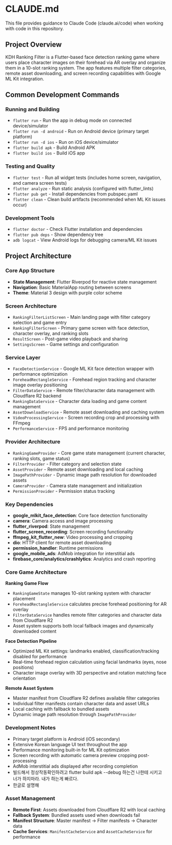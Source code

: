 # CLAUDE.md

This file provides guidance to Claude Code (claude.ai/code) when working with code in this repository.

## Project Overview

KDH Ranking Filter is a Flutter-based face detection ranking game where users place character images on their forehead via AR overlay and organize them in a 10-slot ranking system. The app features multiple filter categories, remote asset downloading, and screen recording capabilities with Google ML Kit integration.

## Common Development Commands

### Running and Building
- `flutter run` - Run the app in debug mode on connected device/simulator  
- `flutter run -d android` - Run on Android device (primary target platform)
- `flutter run -d ios` - Run on iOS device/simulator
- `flutter build apk` - Build Android APK
- `flutter build ios` - Build iOS app

### Testing and Quality
- `flutter test` - Run all widget tests (includes home screen, navigation, and camera screen tests)
- `flutter analyze` - Run static analysis (configured with flutter_lints)
- `flutter pub get` - Install dependencies from pubspec.yaml
- `flutter clean` - Clean build artifacts (recommended when ML Kit issues occur)

### Development Tools
- `flutter doctor` - Check Flutter installation and dependencies
- `flutter pub deps` - Show dependency tree
- `adb logcat` - View Android logs for debugging camera/ML Kit issues

## Project Architecture

### Core App Structure
- **State Management**: Flutter Riverpod for reactive state management
- **Navigation**: Basic MaterialApp routing between screens
- **Theme**: Material 3 design with purple color scheme

### Screen Architecture
- `RankingFilterListScreen` - Main landing page with filter category selection and game entry
- `RankingFilterScreen` - Primary game screen with face detection, character overlay, and ranking slots
- `ResultScreen` - Post-game video playback and sharing
- `SettingsScreen` - Game settings and configuration

### Service Layer
- `FaceDetectionService` - Google ML Kit face detection wrapper with performance optimization
- `ForeheadRectangleService` - Forehead region tracking and character image overlay positioning
- `FilterDataService` - Remote filter/character data management with Cloudflare R2 backend
- `RankingDataService` - Character data loading and game content management
- `AssetDownloadService` - Remote asset downloading and caching system
- `VideoProcessingService` - Screen recording crop and processing with FFmpeg
- `PerformanceService` - FPS and performance monitoring

### Provider Architecture
- `RankingGameProvider` - Core game state management (current character, ranking slots, game status)
- `FilterProvider` - Filter category and selection state
- `AssetProvider` - Remote asset downloading and local caching
- `ImagePathProvider` - Dynamic image path resolution for downloaded assets
- `CameraProvider` - Camera state management and initialization
- `PermissionProvider` - Permission status tracking

### Key Dependencies
- **google_mlkit_face_detection**: Core face detection functionality
- **camera**: Camera access and image processing
- **flutter_riverpod**: State management
- **flutter_screen_recording**: Screen recording functionality
- **ffmpeg_kit_flutter_new**: Video processing and cropping
- **dio**: HTTP client for remote asset downloading
- **permission_handler**: Runtime permissions
- **google_mobile_ads**: AdMob integration for interstitial ads
- **firebase_core/analytics/crashlytics**: Analytics and crash reporting

### Core Game Architecture

**Ranking Game Flow**
- `RankingGameState` manages 10-slot ranking system with character placement
- `ForeheadRectangleService` calculates precise forehead positioning for AR overlay
- `FilterDataService` handles remote filter categories and character data from Cloudflare R2
- Asset system supports both local fallback images and dynamically downloaded content

**Face Detection Pipeline**
- Optimized ML Kit settings: landmarks enabled, classification/tracking disabled for performance
- Real-time forehead region calculation using facial landmarks (eyes, nose positions)
- Character image overlay with 3D perspective and rotation matching face orientation

**Remote Asset System**
- Master manifest from Cloudflare R2 defines available filter categories
- Individual filter manifests contain character data and asset URLs
- Local caching with fallback to bundled assets
- Dynamic image path resolution through `ImagePathProvider`

### Development Notes
- Primary target platform is Android (iOS secondary)
- Extensive Korean language UI text throughout the app
- Performance monitoring built-in for ML Kit optimization
- Screen recording with automatic camera preview cropping post-processing
- AdMob interstitial ads displayed after recording completion
- 빌드해서 정상작동확인하려고 flutter build apk --debug 하는건 나한테 시키고 너가 하지마라. 내가 하는게 빠르다.
- 한글로 설명해

### Asset Management
- **Remote First**: Assets downloaded from Cloudflare R2 with local caching
- **Fallback System**: Bundled assets used when downloads fail
- **Manifest Structure**: Master manifest → Filter manifests → Character data
- **Cache Services**: `ManifestCacheService` and `AssetCacheService` for performance